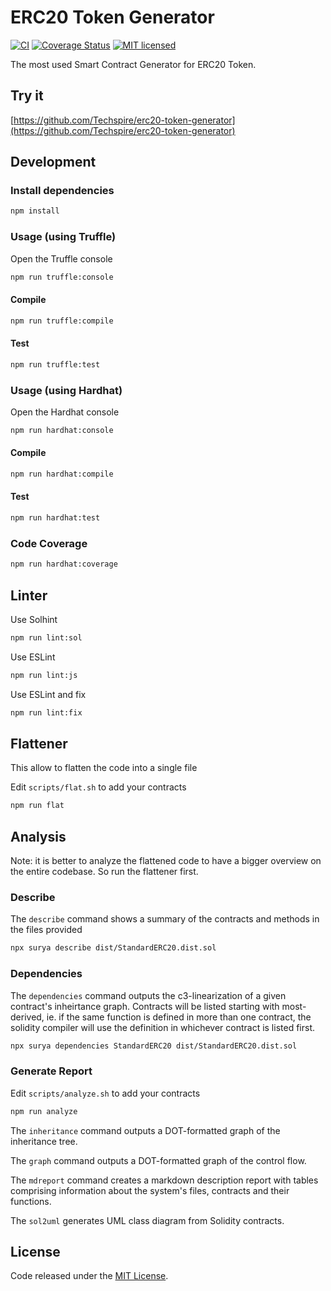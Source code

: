 # ERC20 Token Generator

[![CI](https://github.com/Techspire/erc20-generator/workflows/CI/badge.svg?branch=master)](https://github.com/Techspire/erc20-generator/actions/)
[![Coverage Status](https://coveralls.io/repos/github/Techspire/erc20-generator/badge.svg?branch=master)](https://coveralls.io/github/Techspire/erc20-generator?branch=master)
[![MIT licensed](https://img.shields.io/github/license/Techspire/erc20-generator.svg)](https://github.com/Techspire/erc20-generator/blob/master/LICENSE)

The most used Smart Contract Generator for ERC20 Token.

## Try it

[https://github.com/Techspire/erc20-token-generator](https://github.com/Techspire/erc20-token-generator)


## Development


### Install dependencies

```bash
npm install
```


### Usage (using Truffle)

Open the Truffle console

```bash
npm run truffle:console
```


#### Compile

```bash
npm run truffle:compile
```


#### Test

```bash
npm run truffle:test
```


### Usage (using Hardhat)

Open the Hardhat console

```bash
npm run hardhat:console
```


#### Compile

```bash
npm run hardhat:compile
```


#### Test

```bash
npm run hardhat:test
```


### Code Coverage

```bash
npm run hardhat:coverage
```


## Linter

Use Solhint

```bash
npm run lint:sol
```

Use ESLint

```bash
npm run lint:js
```

Use ESLint and fix

```bash
npm run lint:fix
```


## Flattener

This allow to flatten the code into a single file

Edit `scripts/flat.sh` to add your contracts

```bash
npm run flat
```


## Analysis

Note: it is better to analyze the flattened code to have a bigger overview on the entire codebase. So run the flattener first.

### Describe

The `describe` command shows a summary of the contracts and methods in the files provided

```bash
npx surya describe dist/StandardERC20.dist.sol
```

### Dependencies

The `dependencies` command outputs the c3-linearization of a given contract's inheirtance graph. Contracts will be listed starting with most-derived, ie. if the same function is defined in more than one contract, the solidity compiler will use the definition in whichever contract is listed first.

```bash
npx surya dependencies StandardERC20 dist/StandardERC20.dist.sol
```
### Generate Report

Edit `scripts/analyze.sh` to add your contracts

```bash
npm run analyze
```

The `inheritance` command outputs a DOT-formatted graph of the inheritance tree.

The `graph` command outputs a DOT-formatted graph of the control flow.

The `mdreport` command creates a markdown description report with tables comprising information about the system's files, contracts and their functions.

The `sol2uml` generates UML class diagram from Solidity contracts.


## License

Code released under the [MIT License](https://github.com/Techspire/erc20-generator/blob/master/LICENSE).
